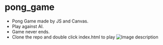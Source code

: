 # pong_game
* Pong Game made by JS and Canvas.
* Play against AI.
* Game never ends.
* Clone the repo and double click index.html to play
![Image description](https://github.com/DanNduati/pong_game/blob/master/images/canvas.png)
